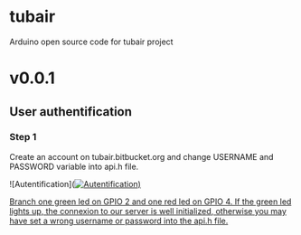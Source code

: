 # tubair
Arduino open source code for tubair project

# v0.0.1
## User authentification 
### Step 1 
Create an account on tubair.bitbucket.org and change USERNAME and PASSWORD variable into api.h file.

![Autentification](<a href="http://www.casimages.com/i/160817104452784409.png.html" title="Autentification"><img src="http://nsa38.casimages.com/img/2016/08/17/160817104452784409.png" alt="Autentification" border="0"/>)

Branch one green led on GPIO 2 and one red led on GPIO 4. If the green led lights up, the connexion to our server is well initialized, otherwise you
may have set a wrong username or password into the api.h file. 
